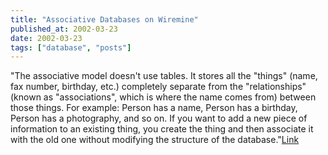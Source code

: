 ```yaml
---
title: "Associative Databases on Wiremine"
published_at: 2002-03-23
date: 2002-03-23
tags: ["database", "posts"]
---
```

"The associative model doesn't use tables. It stores all the "things" (name, fax number, birthday, etc.) completely separate from the "relationships" (known as "associations", which is where the name comes from) between those things. For example: Person has a name, Person has a birthday, Person has a photography, and so on. If you want to add a new piece of information to an existing thing, you create the thing and then associate it with the old one without modifying the structure of the database."[Link](http://wiremine.org/2002_03_03_archive.html\#10498338)